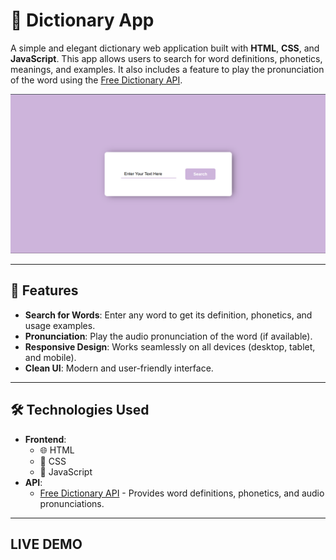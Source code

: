 # 📖 Dictionary App

A simple and elegant dictionary web application built with **HTML**, **CSS**, and **JavaScript**. This app allows users to search for word definitions, phonetics, meanings, and examples. It also includes a feature to play the pronunciation of the word using the [Free Dictionary API](https://dictionaryapi.dev/).

![Demo](./Screenshot%202025-02-27%20224717.png) 

---

## 🚀 Features

- **Search for Words**: Enter any word to get its definition, phonetics, and usage examples.
- **Pronunciation**: Play the audio pronunciation of the word (if available).
- **Responsive Design**: Works seamlessly on all devices (desktop, tablet, and mobile).
- **Clean UI**: Modern and user-friendly interface.

---

## 🛠️ Technologies Used

- **Frontend**:
  - 🌐 HTML
  - 🎨 CSS
  - 🚀 JavaScript
- **API**:
  - [Free Dictionary API](https://dictionaryapi.dev/) - Provides word definitions, phonetics, and audio pronunciations.

---
## LIVE DEMO

